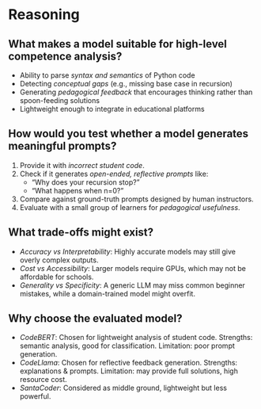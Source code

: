 # Reasoning

## What makes a model suitable for high-level competence analysis?
- Ability to parse *syntax and semantics* of Python code  
- Detecting *conceptual gaps* (e.g., missing base case in recursion)  
- Generating *pedagogical feedback* that encourages thinking rather than spoon-feeding solutions  
- Lightweight enough to integrate in educational platforms  

## How would you test whether a model generates meaningful prompts?
1. Provide it with *incorrect student code*.  
2. Check if it generates *open-ended, reflective prompts* like:  
   - “Why does your recursion stop?”  
   - “What happens when n=0?”  
3. Compare against ground-truth prompts designed by human instructors.  
4. Evaluate with a small group of learners for *pedagogical usefulness*.  

## What trade-offs might exist?
- *Accuracy vs Interpretability*: Highly accurate models may still give overly complex outputs.  
- *Cost vs Accessibility*: Larger models require GPUs, which may not be affordable for schools.  
- *Generality vs Specificity*: A generic LLM may miss common beginner mistakes, while a domain-trained model might overfit.  

## Why choose the evaluated model?
- *CodeBERT*: Chosen for lightweight analysis of student code. Strengths: semantic analysis, good for classification. Limitation: poor prompt generation.  
- *CodeLlama*: Chosen for reflective feedback generation. Strengths: explanations & prompts. Limitation: may provide full solutions, high resource cost.  
- *SantaCoder*: Considered as middle ground, lightweight but less powerful.